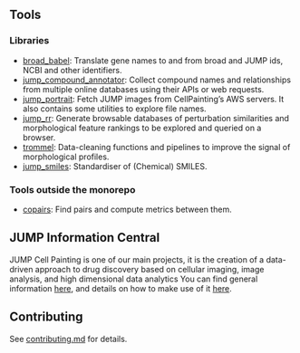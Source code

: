 
## Tools

### Libraries

-   [broad\_babel](https://github.com/broadinstitute/monorepo/tree/main/libs/jump_babel): Translate gene names to and from broad and JUMP ids, NCBI and other identifiers.
-   [jump\_compound\_annotator](https://github.com/broadinstitute/monorepo/tree/main/libs/jump_compound_annotator): Collect compound names and relationships from multiple online databases using their APIs or web requests.
-   [jump\_portrait](https://github.com/broadinstitute/monorepo/tree/main/libs/jump_portrait): Fetch JUMP images from CellPainting&rsquo;s AWS servers. It also contains some utilities to explore file names.
-   [jump\_rr](https://github.com/broadinstitute/monorepo/tree/main/libs/jump_rr): Generate browsable databases of perturbation similarities and morphological feature rankings to be explored and queried on a browser.
-   [trommel](https://github.com/broadinstitute/monorepo/tree/main/libs/trommel): Data-cleaning functions and pipelines to improve the signal of morphological profiles.
-   [jump\_smiles](https://github.com/broadinstitute/monorepo/tree/swb/libs/smiles): Standardiser of (Chemical) SMILES.

### Tools outside the monorepo

-   [copairs](https://github.com/broadinstitute/2023_12_JUMP_data_only_vignettes/tree/master): Find pairs and compute metrics between them.


<a id="JUMP%20Information%20Central"></a>

## JUMP Information Central

JUMP Cell Painting is one of our main projects, it is the creation of a data-driven approach to drug discovery based on cellular imaging, image analysis, and high dimensional data analytics You can find general information [here](https://jump-cellpainting.broadinstitute.org/), and details on how to make use of it [here](https://broad.io/jump).


<a id="Contributing"></a>

## Contributing

See [contributing.md](./contributing.md) for details.
